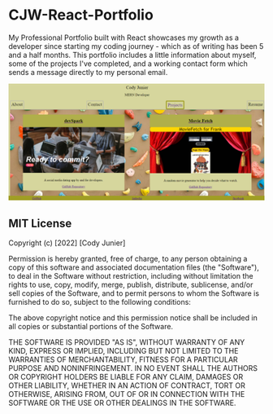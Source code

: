 # CJW-React-Portfolio

My Professional Portfolio built with React showcases my growth as a developer since starting my coding journey - which as of writing has been 5 and a half months. This portfolio includes a little information about myself, some of the projects I've completed, and a working contact form which sends a message directly to my personal email.

![background for webpage](Screenshot.png)

## MIT License

Copyright (c) [2022] [Cody Junier]

Permission is hereby granted, free of charge, to any person obtaining a copy of this software and associated documentation files (the "Software"), to deal in the Software without restriction, including without limitation the rights to use, copy, modify, merge, publish, distribute, sublicense, and/or sell copies of the Software, and to permit persons to whom the Software is furnished to do so, subject to the following conditions:

The above copyright notice and this permission notice shall be included in all copies or substantial portions of the Software.

THE SOFTWARE IS PROVIDED "AS IS", WITHOUT WARRANTY OF ANY KIND, EXPRESS OR IMPLIED, INCLUDING BUT NOT LIMITED TO THE WARRANTIES OF MERCHANTABILITY, FITNESS FOR A PARTICULAR PURPOSE AND NONINFRINGEMENT. IN NO EVENT SHALL THE AUTHORS OR COPYRIGHT HOLDERS BE LIABLE FOR ANY CLAIM, DAMAGES OR OTHER LIABILITY, WHETHER IN AN ACTION OF CONTRACT, TORT OR OTHERWISE, ARISING FROM, OUT OF OR IN CONNECTION WITH THE SOFTWARE OR THE USE OR OTHER DEALINGS IN THE SOFTWARE.
